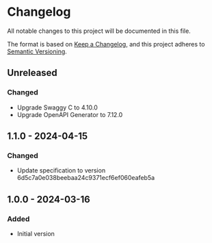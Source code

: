 # Changelog

All notable changes to this project will be documented in this file.

The format is based on [Keep a Changelog](https://keepachangelog.com/en/1.0.0/),
and this project adheres to [Semantic Versioning](https://semver.org/spec/v2.0.0.html).

## Unreleased

### Changed
- Upgrade Swaggy C to 4.10.0
- Upgrade OpenAPI Generator to 7.12.0

## 1.1.0 - 2024-04-15
### Changed
- Update specification to version 6d5c7a0e038beebaa24c9371ecf6ef060eafeb5a

## 1.0.0 - 2024-03-16
### Added
- Initial version
